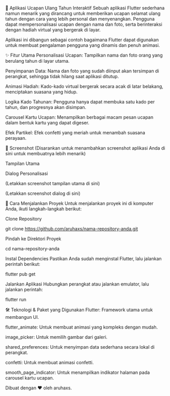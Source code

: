🎂 Aplikasi Ucapan Ulang Tahun Interaktif
Sebuah aplikasi Flutter sederhana namun menarik yang dirancang untuk memberikan ucapan selamat ulang tahun dengan cara yang lebih personal dan menyenangkan. Pengguna dapat mempersonalisasi ucapan dengan nama dan foto, serta berinteraksi dengan hadiah virtual yang bergerak di layar.

Aplikasi ini dibangun sebagai contoh bagaimana Flutter dapat digunakan untuk membuat pengalaman pengguna yang dinamis dan penuh animasi.

✨ Fitur Utama
Personalisasi Ucapan: Tampilkan nama dan foto orang yang berulang tahun di layar utama.

Penyimpanan Data: Nama dan foto yang sudah diinput akan tersimpan di perangkat, sehingga tidak hilang saat aplikasi ditutup.

Animasi Hadiah: Kado-kado virtual bergerak secara acak di latar belakang, menciptakan suasana yang hidup.

Logika Kado Tahunan: Pengguna hanya dapat membuka satu kado per tahun, dan progresnya akan disimpan.

Carousel Kartu Ucapan: Menampilkan berbagai macam pesan ucapan dalam bentuk kartu yang dapat digeser.

Efek Partikel: Efek confetti yang meriah untuk menambah suasana perayaan.

📸 Screenshot
(Disarankan untuk menambahkan screenshot aplikasi Anda di sini untuk membuatnya lebih menarik)

Tampilan Utama

Dialog Personalisasi

(Letakkan screenshot tampilan utama di sini)

(Letakkan screenshot dialog di sini)

🚀 Cara Menjalankan Proyek
Untuk menjalankan proyek ini di komputer Anda, ikuti langkah-langkah berikut:

Clone Repository

git clone https://github.com/aruhaxs/nama-repository-anda.git

Pindah ke Direktori Proyek

cd nama-repository-anda

Instal Dependencies
Pastikan Anda sudah menginstal Flutter, lalu jalankan perintah berikut:

flutter pub get

Jalankan Aplikasi
Hubungkan perangkat atau jalankan emulator, lalu jalankan perintah:

flutter run

🛠️ Teknologi & Paket yang Digunakan
Flutter: Framework utama untuk membangun UI.

flutter_animate: Untuk membuat animasi yang kompleks dengan mudah.

image_picker: Untuk memilih gambar dari galeri.

shared_preferences: Untuk menyimpan data sederhana secara lokal di perangkat.

confetti: Untuk membuat animasi confetti.

smooth_page_indicator: Untuk menampilkan indikator halaman pada carousel kartu ucapan.

Dibuat dengan ❤️ oleh aruhaxs.
